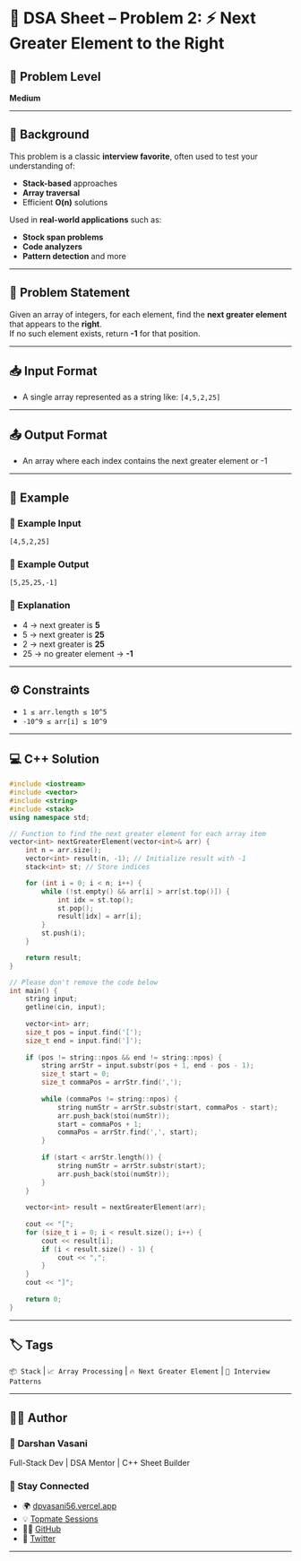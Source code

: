 # 🔐 DSA Sheet – Problem 2: ⚡ Next Greater Element to the Right
## 🧠 Problem Level  
**Medium**

---

## 🧩 Background  

This problem is a classic **interview favorite**, often used to test your understanding of:
- **Stack-based** approaches
- **Array traversal**
- Efficient **O(n)** solutions

Used in **real-world applications** such as:
- **Stock span problems**
- **Code analyzers**
- **Pattern detection** and more

---

## 📝 Problem Statement  

Given an array of integers, for each element, find the **next greater element** that appears to the **right**.  
If no such element exists, return **-1** for that position.

---

## 📥 Input Format  

- A single array represented as a string like: `[4,5,2,25]`

---

## 📤 Output Format  

- An array where each index contains the next greater element or -1

---

## 🧪 Example  

### 🔹 Example Input  
```
[4,5,2,25]
```

### 🔹 Example Output  
```
[5,25,25,-1]
```

### 🧠 Explanation  
- 4 → next greater is **5**  
- 5 → next greater is **25**  
- 2 → next greater is **25**  
- 25 → no greater element → **-1**

---

## ⚙️ Constraints  
- `1 ≤ arr.length ≤ 10^5`  
- `-10^9 ≤ arr[i] ≤ 10^9`

---

## 💻 C++ Solution  

```cpp
#include <iostream>
#include <vector>
#include <string>
#include <stack>
using namespace std;

// Function to find the next greater element for each array item
vector<int> nextGreaterElement(vector<int>& arr) {
    int n = arr.size();
    vector<int> result(n, -1); // Initialize result with -1
    stack<int> st; // Store indices

    for (int i = 0; i < n; i++) {
        while (!st.empty() && arr[i] > arr[st.top()]) {
            int idx = st.top();
            st.pop();
            result[idx] = arr[i];
        }
        st.push(i);
    }

    return result;
}

// Please don't remove the code below
int main() {
    string input;
    getline(cin, input);
    
    vector<int> arr;
    size_t pos = input.find('[');
    size_t end = input.find(']');
    
    if (pos != string::npos && end != string::npos) {
        string arrStr = input.substr(pos + 1, end - pos - 1);
        size_t start = 0;
        size_t commaPos = arrStr.find(',');
        
        while (commaPos != string::npos) {
            string numStr = arrStr.substr(start, commaPos - start);
            arr.push_back(stoi(numStr));
            start = commaPos + 1;
            commaPos = arrStr.find(',', start);
        }
        
        if (start < arrStr.length()) {
            string numStr = arrStr.substr(start);
            arr.push_back(stoi(numStr));
        }
    }
    
    vector<int> result = nextGreaterElement(arr);
    
    cout << "[";
    for (size_t i = 0; i < result.size(); i++) {
        cout << result[i];
        if (i < result.size() - 1) {
            cout << ",";
        }
    }
    cout << "]";
    
    return 0;
}
```

---

## 🏷️ Tags  
`📦 Stack` | `📈 Array Processing` | `🔥 Next Greater Element` | `🧠 Interview Patterns`

---

## 👨‍💻 Author  

### 🚀 **Darshan Vasani**  
Full-Stack Dev | DSA Mentor | C++ Sheet Builder  

### 🔗 Stay Connected  
- 🌍 [dpvasani56.vercel.app](https://dpvasani56.vercel.app)  
- 💡 [Topmate Sessions](https://topmate.io/dpvasani56)  
- 🧑‍💻 [GitHub](https://github.com/dpvasani)  
- 🧵 [Twitter](https://x.com/vasanidarshan56)

---
